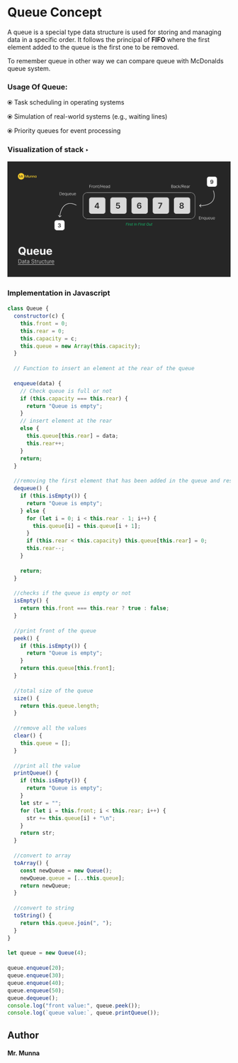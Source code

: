 # Queue Concept

A queue is a special type data structure is used for storing and managing data in a specific order. It follows the principal of **FIFO** where the first element added to the queue is the first one to be removed.

To remember queue in other way we can compare queue with McDonalds queue system.

### Usage Of Queue:

&#10687; Task scheduling in operating systems

&#10687; Simulation of real-world systems (e.g., waiting lines)

&#10687; Priority queues for event processing

### Visualization of stack &#8227;

![Screenshot of stack process](../assets/Queue.png)

### Implementation in Javascript

```javascript
class Queue {
  constructor(c) {
    this.front = 0;
    this.rear = 0;
    this.capacity = c;
    this.queue = new Array(this.capacity);
  }

  // Function to insert an element at the rear of the queue

  enqueue(data) {
    // Check queue is full or not
    if (this.capacity === this.rear) {
      return "Queue is empty";
    }
    // insert element at the rear
    else {
      this.queue[this.rear] = data;
      this.rear++;
    }
    return;
  }

  //removing the first element that has been added in the queue and resetting the queue
  dequeue() {
    if (this.isEmpty()) {
      return "Queue is empty";
    } else {
      for (let i = 0; i < this.rear - 1; i++) {
        this.queue[i] = this.queue[i + 1];
      }
      if (this.rear < this.capacity) this.queue[this.rear] = 0;
      this.rear--;
    }

    return;
  }

  //checks if the queue is empty or not
  isEmpty() {
    return this.front === this.rear ? true : false;
  }

  //print front of the queue
  peek() {
    if (this.isEmpty()) {
      return "Queue is empty";
    }
    return this.queue[this.front];
  }

  //total size of the queue
  size() {
    return this.queue.length;
  }

  //remove all the values
  clear() {
    this.queue = [];
  }

  //print all the value
  printQueue() {
    if (this.isEmpty()) {
      return "Queue is empty";
    }
    let str = "";
    for (let i = this.front; i < this.rear; i++) {
      str += this.queue[i] + "\n";
    }
    return str;
  }

  //convert to array
  toArray() {
    const newQueue = new Queue();
    newQueue.queue = [...this.queue];
    return newQueue;
  }

  //convert to string
  toString() {
    return this.queue.join(", ");
  }
}

let queue = new Queue(4);

queue.enqueue(20);
queue.enqueue(30);
queue.enqueue(40);
queue.enqueue(50);
queue.dequeue();
console.log("front value:", queue.peek());
console.log(`queue value:`, queue.printQueue());
```

## Author

#### Mr. Munna
